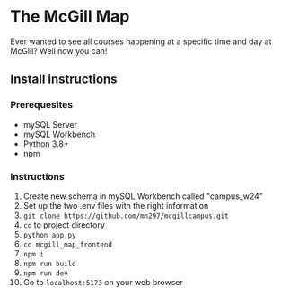 # The McGill Map

Ever wanted to see all courses happening at a specific time and day at McGill? Well now you can!

## Install instructions

### Prerequesites
<ul>
  <li>mySQL Server</li>
  <li>mySQL Workbench</li>
  <li>Python 3.8+</li>
  <li>npm</li>
</ul>

### Instructions
<ol>
  <li>Create new schema in mySQL Workbench called "campus_w24"</li>
  <li>Set up the two .env files with the right information</li>
  <li><code>git clone https://github.com/mn297/mcgillcampus.git </code></li>
  <li><code>cd</code> to project directory</li>
  <li><code>python app.py </code></li>
  <li><code>cd mcgill_map_frontend</code></li>
  <li><code>npm i </code></li>
  <li><code>npm run build </code></li>
  <li><code>npm run dev </code></li>
  <li>Go to <code>localhost:5173</code> on your web browser</li>
</ol>
